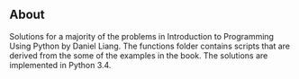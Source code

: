 About
---
Solutions for a majority of the problems in  Introduction to Programming
Using Python by Daniel Liang. The functions folder contains scripts that are
derived from the some of the examples in the book. The solutions are implemented
in Python 3.4.

